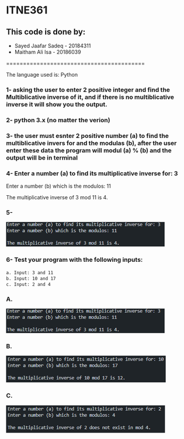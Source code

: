 # ITNE361
## This code is done by:
- Sayed Jaafar Sadeq - 20184311
- Maitham Ali Isa - 20186039

=========================================

The language used is: Python

### 1- asking the user to enter 2 positive integer and find the Multiblicative inverse of it, and if there is no multiblicative inverse it will show you the output.

### 2-  python 3.x (no matter the verion)

### 3- the user must esnter 2 positive number (a) to find the multiblicative invers for and the modulas (b), after the user enter these data the program will modul (a) % (b) and the output will be in terminal

### 4- Enter a number (a) to find its multiplicative inverse for: 3
   Enter a number (b) which is the modulos: 11

   The multiplicative inverse of 3 mod 11 is 4.

### 5- 
![alt text](image.png)

### 6- Test your program with the following inputs:  
    a. Input: 3 and 11
    b. Input: 10 and 17 
    c. Input: 2 and 4

### A. 
![alt text](image-1.png) 

### B. 
![alt text](image-2.png)

### C.
![alt text](image-3.png)


